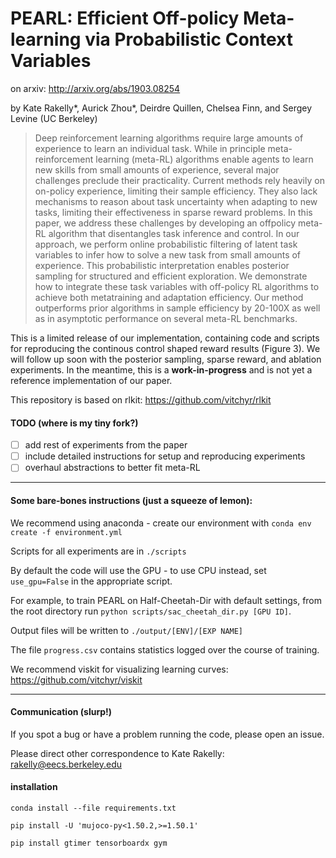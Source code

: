 # PEARL: Efficient Off-policy Meta-learning via Probabilistic Context Variables

on arxiv: http://arxiv.org/abs/1903.08254

by Kate Rakelly*, Aurick Zhou*, Deirdre Quillen, Chelsea Finn, and Sergey Levine (UC Berkeley)

> Deep reinforcement learning algorithms require large amounts of experience to learn an individual
task. While in principle meta-reinforcement learning (meta-RL) algorithms enable agents to learn
new skills from small amounts of experience, several major challenges preclude their practicality.
Current methods rely heavily on on-policy experience, limiting their sample efficiency. They also
lack mechanisms to reason about task uncertainty when adapting to new tasks, limiting their effectiveness
in sparse reward problems. In this paper, we address these challenges by developing an offpolicy meta-RL
algorithm that disentangles task inference and control. In our approach, we perform online probabilistic
filtering of latent task variables to infer how to solve a new task from small amounts of experience.
This probabilistic interpretation enables posterior sampling for structured and efficient exploration.
We demonstrate how to integrate these task variables with off-policy RL algorithms to achieve both metatraining
and adaptation efficiency. Our method outperforms prior algorithms in sample efficiency by 20-100X as well as
in asymptotic performance on several meta-RL benchmarks.

This is a limited release of our implementation, containing code and scripts for reproducing the continous control shaped reward results (Figure 3). We will follow up soon with the posterior sampling, sparse reward, and ablation experiments. In the meantime, this is a **work-in-progress** and is not yet a reference implementation of our paper.

This repository is based on rlkit: https://github.com/vitchyr/rlkit

#### TODO (where is my tiny fork?)
- [ ] add rest of experiments from the paper
- [ ] include detailed instructions for setup and reproducing experiments
- [ ] overhaul abstractions to better fit meta-RL

--------------------------------------

#### Some bare-bones instructions (just a squeeze of lemon):

We recommend using anaconda - create our environment with `conda env create -f environment.yml`

Scripts for all experiments are in `./scripts`

By default the code will use the GPU - to use CPU instead, set `use_gpu=False` in the appropriate script.

For example, to train PEARL on Half-Cheetah-Dir with default settings, from the root directory run `python scripts/sac_cheetah_dir.py [GPU ID]`.

Output files will be written to `./output/[ENV]/[EXP NAME]`

The file `progress.csv` contains statistics logged over the course of training.

We recommend viskit for visualizing learning curves: https://github.com/vitchyr/viskit

--------------------------------------
#### Communication (slurp!)

If you spot a bug or have a problem running the code, please open an issue.

Please direct other correspondence to Kate Rakelly: rakelly@eecs.berkeley.edu

#### installation
`conda install --file requirements.txt`  

`pip install -U 'mujoco-py<1.50.2,>=1.50.1'`

`pip install gtimer tensorboardx gym`
